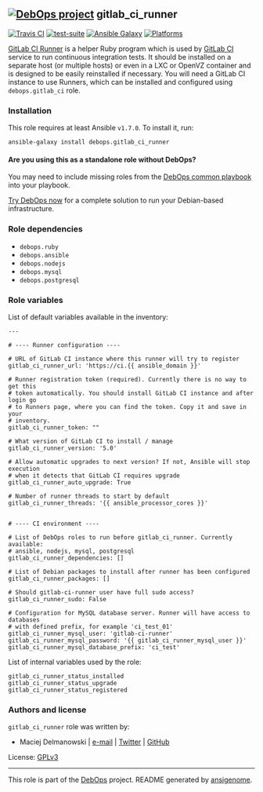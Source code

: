 
## [![DebOps project](http://debops.org/images/debops-small.png)](http://debops.org) gitlab_ci_runner



[![Travis CI](http://img.shields.io/travis/debops/ansible-gitlab_ci_runner.svg?style=flat)](http://travis-ci.org/debops/ansible-gitlab_ci_runner) [![test-suite](http://img.shields.io/badge/test--suite-ansible--gitlab__ci__runner-blue.svg?style=flat)](https://github.com/debops/test-suite/tree/master/ansible-gitlab_ci_runner/)  [![Ansible Galaxy](http://img.shields.io/badge/galaxy-debops.gitlab__ci__runner-660198.svg?style=flat)](https://galaxy.ansible.com/list#/roles/1568) [![Platforms](http://img.shields.io/badge/platforms-debian%20|%20ubuntu-lightgrey.svg?style=flat)](#)






[GitLab CI Runner](https://github.com/gitlabhq/gitlab-ci-runner) is
a helper Ruby program which is used by [GitLab
CI](https://about.gitlab.com/gitlab-ci/) service to run continuous
integration tests. It should be installed on a separate host (or multiple
hosts) or even in a LXC or OpenVZ container and is designed to be easily
reinstalled if necessary. You will need a GitLab CI instance to use
Runners, which can be installed and configured using `debops.gitlab_ci`
role.





### Installation

This role requires at least Ansible `v1.7.0`. To install it, run:

    ansible-galaxy install debops.gitlab_ci_runner

#### Are you using this as a standalone role without DebOps?

You may need to include missing roles from the [DebOps common
playbook](https://github.com/debops/debops-playbooks/blob/master/playbooks/common.yml)
into your playbook.

[Try DebOps now](https://github.com/debops/debops) for a complete solution to run your Debian-based infrastructure.





### Role dependencies

- `debops.ruby`
- `debops.ansible`
- `debops.nodejs`
- `debops.mysql`
- `debops.postgresql`





### Role variables

List of default variables available in the inventory:

    ---
    
    # ---- Runner configuration ----
    
    # URL of GitLab CI instance where this runner will try to register
    gitlab_ci_runner_url: 'https://ci.{{ ansible_domain }}'
    
    # Runner registration token (required). Currently there is no way to get this
    # token automatically. You should install GitLab CI instance and after login go
    # to Runners page, where you can find the token. Copy it and save in your
    # inventory.
    gitlab_ci_runner_token: ""
    
    # What version of GitLab CI to install / manage
    gitlab_ci_runner_version: '5.0'
    
    # Allow automatic upgrades to next version? If not, Ansible will stop execution
    # when it detects that GitLab CI requires upgrade
    gitlab_ci_runner_auto_upgrade: True
    
    # Number of runner threads to start by default
    gitlab_ci_runner_threads: '{{ ansible_processor_cores }}'
    
    
    # ---- CI environment ----
    
    # List of DebOps roles to run before gitlab_ci_runner. Currently available:
    # ansible, nodejs, mysql, postgresql
    gitlab_ci_runner_dependencies: []
    
    # List of Debian packages to install after runner has been configured
    gitlab_ci_runner_packages: []
    
    # Should gitlab-ci-runner user have full sudo access?
    gitlab_ci_runner_sudo: False
    
    # Configuration for MySQL database server. Runner will have access to databases
    # with defined prefix, for example 'ci_test_01'
    gitlab_ci_runner_mysql_user: 'gitlab-ci-runner'
    gitlab_ci_runner_mysql_password: '{{ gitlab_ci_runner_mysql_user }}'
    gitlab_ci_runner_mysql_database_prefix: 'ci_test'



List of internal variables used by the role:

    gitlab_ci_runner_status_installed
    gitlab_ci_runner_status_upgrade
    gitlab_ci_runner_status_registered






### Authors and license

`gitlab_ci_runner` role was written by:

- Maciej Delmanowski | [e-mail](mailto:drybjed@gmail.com) | [Twitter](https://twitter.com/drybjed) | [GitHub](https://github.com/drybjed)

License: [GPLv3](https://tldrlegal.com/license/gnu-general-public-license-v3-%28gpl-3%29)



***

This role is part of the [DebOps](http://debops.org/) project. README generated by [ansigenome](https://github.com/nickjj/ansigenome/).
